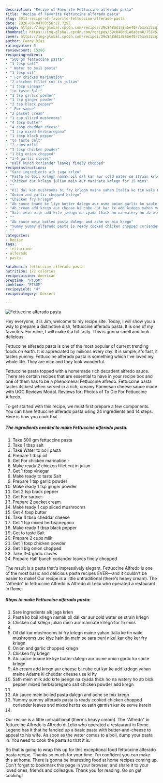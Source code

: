 ```yaml
---
description: "Recipe of Favorite Fettuccine alferado pasta"
title: "Recipe of Favorite Fettuccine alferado pasta"
slug: 3913-recipe-of-favorite-fettuccine-alferado-pasta
date: 2020-08-04T03:56:17.729Z
image: https://img-global.cpcdn.com/recipes/39c848dd1a8a5e40/751x532cq70/fettuccine-alferado-pasta-recipe-main-photo.jpg
thumbnail: https://img-global.cpcdn.com/recipes/39c848dd1a8a5e40/751x532cq70/fettuccine-alferado-pasta-recipe-main-photo.jpg
cover: https://img-global.cpcdn.com/recipes/39c848dd1a8a5e40/751x532cq70/fettuccine-alferado-pasta-recipe-main-photo.jpg
author: Fanny Diaz
ratingvalue: 5
reviewcount: 15286
recipeingredient:
- "500 gm fettuccine pasta"
- "1 tbsp salt"
- " Water to boil pasta"
- "1 tbsp oil"
- " For chicken marination"
- "2 chicken fillet cut in julian"
- "1 tbsp vinegar"
- "to taste Salt"
- "1 tsp garlic powder"
- "1 tsp ginger powder"
- "2 tsp black pepper"
- " For sauce"
- "2 packet cream"
- "1 cup sliced mushrooms"
- "4 tbsp butter"
- "4 tbsp cheddar cheese"
- "1 tsp mixed herbsoregano"
- "1 tbsp black pepper"
- "to taste Salt"
- "2 cups milk"
- "1 tbsp chicken powder"
- "1 big onion chopped"
- "3-4 garlic cloves"
- "Half bunch coriander leaves finely chopped"
recipeinstructions:
- "Sare ingredients aik jaga krlen"
- "Pasta ko boil krlegn namak oil dal kar aur cold water se strain krlegn"
- "Chicken cut krlegn julian mein aur marinate krlegn for 15 mins"
- ""
- "Oil dal kar mushrooms bi fry krlegn maine yahan Italia ke tin wale mushrooms use kiye hain tin mein se sara pani nikal kar dho kar fry krlegn"
- "Onion and garlic chopped krlegn"
- "Chicken fry krlegn"
- "Ab sauce bnane ke liye butter dalegn aur usme onion garlic ko saute krlegn"
- "Ab cream add kregn aur cheese bi cube cut kar ke add krdegn yahan maine Adams ki cheddar cheese use ki hy"
- "Sath mein milk add krte jaengn na zyada thick ho na watery ho ab blck pepper mixed herbs/oregano salt chicken powder add kregn"
- ""
- "Ab sauce mein boiled pasta dalegn and ache se mix kregn"
- "Yummy yummy alferado pasta is ready cooked chicken chopped coriander leaves and mixed herbs ke sath garnish kar ke serve karein"
- ""
categories:
- Recipe
tags:
- fettuccine
- alferado
- pasta

katakunci: fettuccine alferado pasta 
nutrition: 172 calories
recipecuisine: American
preptime: "PT35M"
cooktime: "PT50M"
recipeyield: "4"
recipecategory: Dessert

---
```



![Fettuccine alferado pasta](https://img-global.cpcdn.com/recipes/39c848dd1a8a5e40/751x532cq70/fettuccine-alferado-pasta-recipe-main-photo.jpg)

Hey everyone, it is Jim, welcome to my recipe site. Today, I will show you a way to prepare a distinctive dish, fettuccine alferado pasta. It is one of my favorites. For mine, I will make it a bit tasty. This is gonna smell and look delicious.

Fettuccine alferado pasta is one of the most popular of current trending foods on earth. It is appreciated by millions every day. It is simple, it's fast, it tastes yummy. Fettuccine alferado pasta is something which I've loved my whole life. They are nice and they look wonderful.

Fettuccine pasta topped with a homemade rich decadent alfredo sauce. There are certain recipes that are essential to have in your recipe box and one of them has to be a phenomenal Fettuccine alfredo. Fettuccine pasta tastes its best when served in a rich, creamy Parmesan cheese sauce made with UGC Reviews Modal. Reviews for: Photos of To Die For Fettuccine Alfredo.


To get started with this recipe, we must first prepare a few components. You can have fettuccine alferado pasta using 24 ingredients and 14 steps. Here is how you cook that.

<!--inarticleads1-->

##### The ingredients needed to make Fettuccine alferado pasta:

1. Take 500 gm fettuccine pasta
1. Take 1 tbsp salt
1. Take  Water to boil pasta
1. Prepare 1 tbsp oil
1. Get  For chicken marination:-
1. Make ready 2 chicken fillet cut in julian
1. Get 1 tbsp vinegar
1. Make ready to taste Salt
1. Prepare 1 tsp garlic powder
1. Make ready 1 tsp ginger powder
1. Get 2 tsp black pepper
1. Get  For sauce:-
1. Prepare 2 packet cream
1. Make ready 1 cup sliced mushrooms
1. Get 4 tbsp butter
1. Take 4 tbsp cheddar cheese
1. Get 1 tsp mixed herbs/oregano
1. Make ready 1 tbsp black pepper
1. Get to taste Salt
1. Prepare 2 cups milk
1. Get 1 tbsp chicken powder
1. Get 1 big onion chopped
1. Take 3-4 garlic cloves
1. Prepare Half bunch coriander leaves finely chopped


The result is a pasta that&#39;s impressively elegant. Fettuccine Alfredo is one of the most basic and delicious pasta recipes EVER—and it couldn&#39;t be easier to make! Our recipe is a little untraditional (there&#39;s heavy cream). The &#34;Alfredo&#34; in fettuccine Alfredo is Alfredo di Lelio who operated a restaurant in Rome. 

<!--inarticleads2-->

##### Steps to make Fettuccine alferado pasta:

1. Sare ingredients aik jaga krlen
1. Pasta ko boil krlegn namak oil dal kar aur cold water se strain krlegn
1. Chicken cut krlegn julian mein aur marinate krlegn for 15 mins
1. 
1. Oil dal kar mushrooms bi fry krlegn maine yahan Italia ke tin wale mushrooms use kiye hain tin mein se sara pani nikal kar dho kar fry krlegn
1. Onion and garlic chopped krlegn
1. Chicken fry krlegn
1. Ab sauce bnane ke liye butter dalegn aur usme onion garlic ko saute krlegn
1. Ab cream add kregn aur cheese bi cube cut kar ke add krdegn yahan maine Adams ki cheddar cheese use ki hy
1. Sath mein milk add krte jaengn na zyada thick ho na watery ho ab blck pepper mixed herbs/oregano salt chicken powder add kregn
1. 
1. Ab sauce mein boiled pasta dalegn and ache se mix kregn
1. Yummy yummy alferado pasta is ready cooked chicken chopped coriander leaves and mixed herbs ke sath garnish kar ke serve karein
1. 


Our recipe is a little untraditional (there&#39;s heavy cream). The &#34;Alfredo&#34; in fettuccine Alfredo is Alfredo di Lelio who operated a restaurant in Rome. Legend has it that he fancied up a basic pasta with butter-and-cheese to appeal to his wife. As soon as the water comes to a boil, dump your pasta in. You need to cook the pasta so that it is. 

So that is going to wrap this up for this exceptional food fettuccine alferado pasta recipe. Thanks so much for your time. I'm confident you can make this at home. There is gonna be interesting food at home recipes coming up. Don't forget to bookmark this page in your browser, and share it to your loved ones, friends and colleague. Thank you for reading. Go on get cooking!
